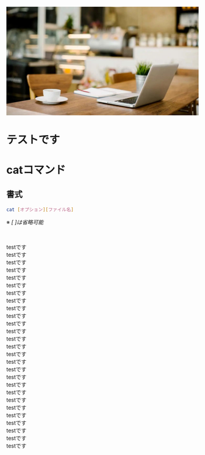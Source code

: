 <!-- 2021-07-27 05:40:26 -->
<!-- テスト -->
<!-- test, server, ベルギー -->
![thum](img/cafe.jpg)

# テストです

<!-- fixed -->
# catコマンド
## 書式 
```bash
cat [オプション][ファイル名]
```
※ *[ ]は省略可能*

<br>

testです<br>
testです<br>
testです<br>
testです<br>
testです<br>
testです<br>
testです<br>
testです<br>
testです<br>
testです<br>
testです<br>
testです<br>
testです<br>
testです<br>
testです<br>
testです<br>
testです<br>
testです<br>
testです<br>
testです<br>
testです<br>
testです<br>
testです<br>
testです<br>
testです<br>
testです<br>
testです<br>
